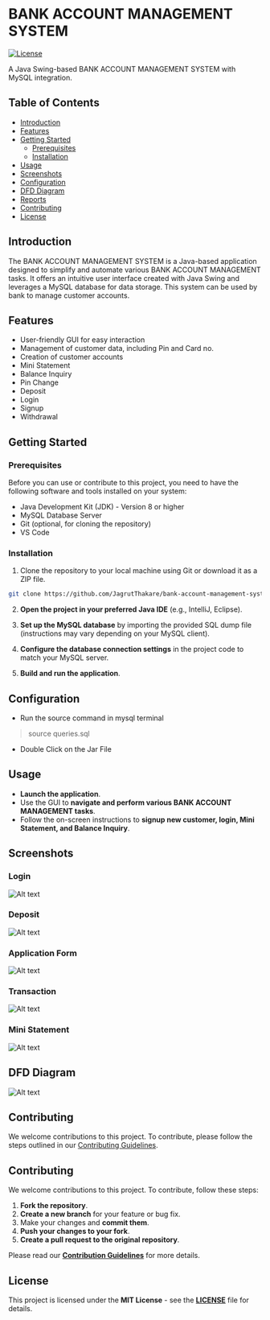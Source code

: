 # BANK ACCOUNT MANAGEMENT SYSTEM

[![License](https://img.shields.io/badge/license-MIT-blue.svg)](LICENSE.md)

A Java Swing-based BANK ACCOUNT MANAGEMENT SYSTEM with MySQL integration.

## Table of Contents
- [Introduction](#introduction)
- [Features](#features)
- [Getting Started](#getting-started)
  - [Prerequisites](#prerequisites)
  - [Installation](#installation)
- [Usage](#usage)
- [Screenshots](#screenshots)
- [Configuration](#configuration)
- [DFD Diagram](#dfd-diagram)
- [Reports](#reports)
- [Contributing](#contributing)
- [License](#license)

## Introduction

The BANK ACCOUNT MANAGEMENT SYSTEM is a Java-based application designed to simplify and automate various BANK ACCOUNT MANAGEMENT tasks. It offers an intuitive user interface created with Java Swing and leverages a MySQL database for data storage. This system can be used by bank to manage customer accounts.

## Features

- User-friendly GUI for easy interaction
- Management of customer data, including Pin and Card no.
- Creation of customer accounts
- Mini Statement
- Balance Inquiry
- Pin Change
- Deposit
- Login
- Signup
- Withdrawal

## Getting Started

### Prerequisites

Before you can use or contribute to this project, you need to have the following software and tools installed on your system:

- Java Development Kit (JDK) - Version 8 or higher
- MySQL Database Server
- Git (optional, for cloning the repository)
- VS Code

### Installation

1. Clone the repository to your local machine using Git or download it as a ZIP file.

```bash
git clone https://github.com/JagrutThakare/bank-account-management-system
```

2. **Open the project in your preferred Java IDE** (e.g., IntelliJ, Eclipse).

3. **Set up the MySQL database** by importing the provided SQL dump file (instructions may vary depending on your MySQL client).

4. **Configure the database connection settings** in the project code to match your MySQL server.

5. **Build and run the application**.

## Configuration
- Run the source command in mysql terminal
> source queries.sql

- Double Click on the Jar File

## Usage

- **Launch the application**.
- Use the GUI to **navigate and perform various BANK ACCOUNT MANAGEMENT tasks**.
- Follow the on-screen instructions to **signup new customer, login, Mini Statement, and Balance Inquiry**.

## Screenshots
### Login

![Alt text](images/img2.png)

### Deposit

![Alt text](images/img3.png)

### Application Form
![Alt text](images/img4.png)

### Transaction

![Alt text](images/img5.png)

### Mini Statement

![Alt text](images/img6.png)


## DFD Diagram
![Alt text](images/img1.png)

## Contributing
We welcome contributions to this project. To contribute, please follow the steps outlined in our [Contributing Guidelines](CONTRIBUTING.md).

## Contributing

We welcome contributions to this project. To contribute, follow these steps:

1. **Fork the repository**.
2. **Create a new branch** for your feature or bug fix.
3. Make your changes and **commit them**.
4. **Push your changes to your fork**.
5. **Create a pull request to the original repository**.

Please read our **[Contribution Guidelines](CONTRIBUTING.md)** for more details.

## License

This project is licensed under the **MIT License** - see the **[LICENSE](LICENSE)** file for details.
